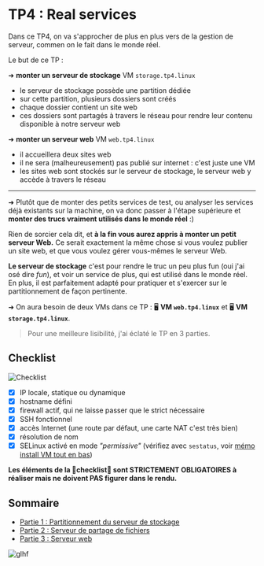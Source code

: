 # TP4 : Real services

Dans ce TP4, on va s'approcher de plus en plus vers de la gestion de serveur, commen on le fait dans le monde réel.

Le but de ce TP :

➜ **monter un serveur de stockage** VM `storage.tp4.linux`

- le serveur de stockage possède une partition dédiée
- sur cette partition, plusieurs dossiers sont créés
- chaque dossier contient un site web
- ces dossiers sont partagés à travers le réseau pour rendre leur contenu disponible à notre serveur web

➜ **monter un serveur web** VM `web.tp4.linux`

- il accueillera deux sites web
- il ne sera (malheureusement) pas publié sur internet : c'est juste une VM
- les sites web sont stockés sur le serveur de stockage, le serveur web y accède à travers le réseau

---

➜ Plutôt que de monter des petits services de test, ou analyser les services déjà existants sur la machine, on va donc passer à l'étape supérieure et **monter des trucs vraiment utilisés dans le monde réel** :)

Rien de sorcier cela dit, et **à la fin vous aurez appris à monter un petit serveur Web.** Ce serait exactement la même chose si vous voulez publier un site web, et que vous voulez gérer vous-mêmes le serveur Web.

**Le serveur de stockage** c'est pour rendre le truc un peu plus fun (oui j'ai osé dire *fun*), et voir un service de plus, qui est utilisé dans le monde réel. En plus, il est parfaitement adapté pour pratiquer et s'exercer sur le partitionnement de façon pertinente.

➜ On aura besoin de deux VMs dans ce TP : 🖥️ **VM `web.tp4.linux`** et 🖥️ **VM `storage.tp4.linux`**.

> Pour une meilleure lisibilité, j'ai éclaté le TP en 3 parties.

## Checklist

![Checklist](./pics/checklist_is_here.jpg)

- [x] IP locale, statique ou dynamique
- [x] hostname défini
- [x] firewall actif, qui ne laisse passer que le strict nécessaire
- [x] SSH fonctionnel
- [x] accès Internet (une route par défaut, une carte NAT c'est très bien)
- [x] résolution de nom
- [x] SELinux activé en mode *"permissive"* (vérifiez avec `sestatus`, voir [mémo install VM tout en bas](https://gitlab.com/it4lik/b1-reseau-2022/-/blob/main/cours/memo/install_vm.md#4-pr%C3%A9parer-la-vm-au-clonage))

**Les éléments de la 📝checklist📝 sont STRICTEMENT OBLIGATOIRES à réaliser mais ne doivent PAS figurer dans le rendu.**

## Sommaire

- [Partie 1 : Partitionnement du serveur de stockage](./part1/README.md)
- [Partie 2 : Serveur de partage de fichiers](./part2/README.md)
- [Partie 3 : Serveur web](./part3/README.md)

![glhf](./pics/glhf.png)